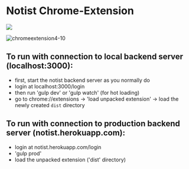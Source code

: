 # Notist Chrome-Extension
![](https://circleci.com/gh/Notist/browser-extension.svg?style=shield&circle-token=4cd817732842cf4b33de7affe2fc62e1505e02eb)

![chromeextension4-10](https://cloud.githubusercontent.com/assets/6070087/24935775/18af2d52-1ef2-11e7-9a4b-43be02ce99be.png)

## To run with connection to local backend server (localhost:3000):
* first, start the notist backend server as you normally do
* login at localhost:3000/login
* then run 'gulp dev' or 'gulp watch' (for hot loading)
* go to chrome://extensions -> 'load unpacked extension' -> load the newly created `dist` directory

## To run with connection to production backend server (notist.herokuapp.com):
* login at notist.herokuapp.com/login
* 'gulp prod'
* load the unpacked extension ('dist' directory)
